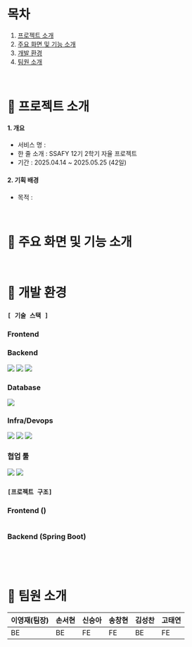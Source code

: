 # 목차

1. [프로젝트 소개](#프로젝트-소개)
2. [주요 화면 및 기능 소개](#주요-화면-및-기능-소개)
3. [개발 환경](#개발-환경)
4. [팀원 소개](#팀원-소개)

<br/>

# 🥸 프로젝트 소개

#### 1. 개요

- 서비스 명 : 
- 한 줄 소개 : SSAFY 12기 2학기 자율 프로젝트
- 기간 : 2025.04.14 ~ 2025.05.25 (42일)

#### 2. 기획 배경

- 목적 : 

<br/>

# 🎯 주요 화면 및 기능 소개

<br/>

# 👻 개발 환경

### <code>[ 기술 스택 ]</code>

### Frontend

### Backend
<img src="https://img.shields.io/badge/springboot-6DB33F?style=for-the-badge&logo=spring boot&logoColor=white">
<img src="https://img.shields.io/badge/spring Seucyrity-6DB33F?style=for-the-badge&logo=springsecurity&logoColor=white">
<img src="https://img.shields.io/badge/JWT-000000?style=for-the-badge&logo=jsonwebtokens&logoColor=white"> <br/>

### Database
<img src="https://img.shields.io/badge/mysql-4479A1?style=for-the-badge&logo=mysql&logoColor=white">


### Infra/Devops
<img src="https://img.shields.io/badge/EC2-FF9900?style=for-the-badge&logo=amazonec2&logoColor=white">
<img src="https://img.shields.io/badge/Jenkins-D24939?style=for-the-badge&logo=jenkins&logoColor=white">
<img src="https://img.shields.io/badge/Docker-2496ED?style=for-the-badge&logo=docker&logoColor=white">

### 협업 툴
<img src="https://img.shields.io/badge/Mattermost-0058CC?style=for-the-badge&logo=mattermost&logoColor=white">
<img src="https://img.shields.io/badge/Giitlab-FC6D26?style=for-the-badge&logo=gitlab&logoColor=white">
  <br/>

### <code>[프로젝트 구조]</code>

### Frontend ()

```

```

### Backend (Spring Boot)

```

```

<br/>

<br/>

# 🥳 팀원 소개
| 이영재(팀장) | 손서현 | 신승아 | 송창현 | 김성찬 | 고태연 |
| --- | --- | --- | --- | --- | --- |
| BE | BE | FE | FE | BE | FE |
<br/>
